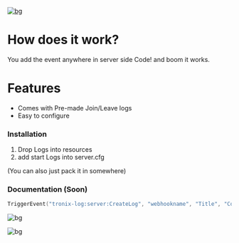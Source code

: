 [![bg][banner]][website]

[banner]: https://cdn.discordapp.com/attachments/800195998235623425/893319498013233192/fivemlogs.png
[website]: https://tronix.website


# How does it work?
You add the event anywhere in server side Code! and boom it works.

# Features

- Comes with Pre-made Join/Leave logs
- Easy to configure

### Installation
1. Drop Logs into resources 
2. add start Logs into server.cfg

(You can also just pack it in somewhere)


### Documentation (Soon)
```lua
TriggerEvent("tronix-log:server:CreateLog", "webhookname", "Title", "ColourName", "Message")
```

![bg][banners]

[banners]: https://cdn.discordapp.com/attachments/800195998235623425/893321521404182528/sadasd.png






![bg][bannerss]

[bannerss]: https://cdn.discordapp.com/attachments/800195998235623425/893322516179865600/colour.png
